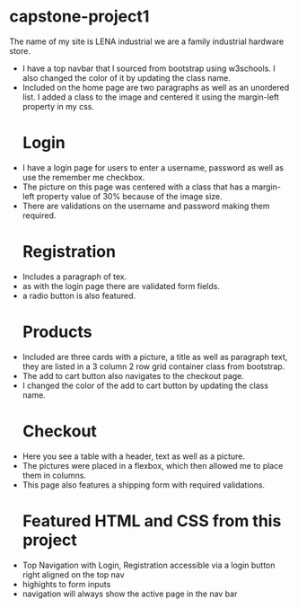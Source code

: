 # capstone-project1

The name of my site is LENA industrial we are a family industrial hardware store.

- I have a top navbar that I sourced from bootstrap using w3schools. I also changed the color of it by updating the class name.
- Included on the home page are two paragraphs as well as an unordered list. I added a class to the image and centered it using the margin-left property in my css.
  # Login
- I have a login page for users to enter a username, password as well as use the remember me checkbox.
- The picture on this page was centered with a class that has a margin-left property value of 30% because of the image size.
- There are validations on the username and password making them required.
  # Registration
- Includes a paragraph of tex.
- as with the login page there are validated form fields.
- a radio button is also featured.
  # Products
- Included are three cards with a picture, a title as well as paragraph text, they are listed in a 3 column 2 row grid container class from bootstrap.
- The add to cart button also navigates to the checkout page.
- I changed the color of the add to cart button by updating the class name.
  # Checkout
- Here you see a table with a header, text as well as a picture.
- The pictures were placed in a flexbox, which then allowed me to place them in columns.
- This page also features a shipping form with required validations.
  # Featured HTML and CSS from this project
- Top Navigation with Login, Registration accessible via a login button right aligned on the top nav
- highights to form inputs
- navigation will always show the active page in the nav bar
